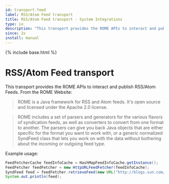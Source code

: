 ```yaml
---
id: transport.feed
label: RSS/Atom Feed transport
title: RSS/Atom Feed transport - System Integrations
type: io
description: "This transport provides the ROME APIs to interact and publish RSS/Atom Feeds."
since: 2x
install: manual
---
```


<!-- Attention authors: Do not edit directly. Please add your changes to the appropriate source repository -->

{% include base.html %}

# RSS/Atom Feed transport

This transport provides the ROME APIs to interact and publish RSS/Atom Feeds.
From the ROME Website:

> ROME is a Java framework for RSS and Atom feeds.
> It's open source and licensed under the Apache 2.0 license.

> ROME includes a set of parsers and generators for the various flavors of syndication feeds,
> as well as converters to convert from one format to another.
> The parsers can give you back Java objects that are either specific for the format you want to work with,
> or a generic normalized SyndFeed class that lets you work on with the data without bothering about the incoming or outgoing feed type.

Example usage:

```java
FeedFetcherCache feedInfoCache = HashMapFeedInfoCache.getInstance();
FeedFetcher feedFetcher = new HttpURLFeedFetcher(feedInfoCache);
SyndFeed feed = feedFetcher.retrieveFeed(new URL("http://blogs.sun.com/roller/rss/pat"));
System.out.println(feed);
```
